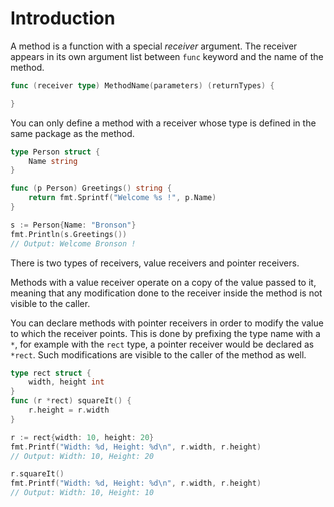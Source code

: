 # Introduction

A method is a function with a special _receiver_ argument.
The receiver appears in its own argument list between `func` keyword and the name of the method.

```go
func (receiver type) MethodName(parameters) (returnTypes) {

}
```

You can only define a method with a receiver whose type is defined in the same package as the method.

```go
type Person struct {
    Name string
}

func (p Person) Greetings() string {
	return fmt.Sprintf("Welcome %s !", p.Name)
}

s := Person{Name: "Bronson"}
fmt.Println(s.Greetings())
// Output: Welcome Bronson !
```

There is two types of receivers, value receivers and pointer receivers.

Methods with a value receiver operate on a copy of the value passed to it, meaning that any modification done to the receiver inside the method is not visible to the caller.

You can declare methods with pointer receivers in order to modify the value to which the receiver points.
This is done by prefixing the type name with a `*`, for example with the `rect` type, a pointer receiver would be declared as `*rect`.
Such modifications are visible to the caller of the method as well.

```go
type rect struct {
	width, height int
}
func (r *rect) squareIt() {
	r.height = r.width
}

r := rect{width: 10, height: 20}
fmt.Printf("Width: %d, Height: %d\n", r.width, r.height)
// Output: Width: 10, Height: 20

r.squareIt()
fmt.Printf("Width: %d, Height: %d\n", r.width, r.height)
// Output: Width: 10, Height: 10

```
